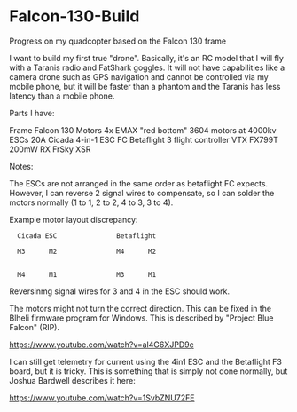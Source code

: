 # Falcon-130-Build
Progress on my quadcopter based on the Falcon 130 frame

I want to build my first true "drone".  Basically, it's an RC model that I will fly with a Taranis radio and FatShark goggles.  It will not have capabilities like a camera drone such as GPS navigation and cannot be controlled via my mobile phone, but it will be faster than a phantom and the Taranis has less latency than a mobile phone.

Parts I have:

  Frame   Falcon 130
  Motors  4x EMAX "red bottom" 3604 motors at 4000kv
  ESCs    20A Cicada 4-in-1 ESC
  FC      Betaflight 3 flight controller
  VTX     FX799T 200mW 
  RX      FrSky XSR

Notes:

The ESCs are not arranged in the same order as betaflight FC expects.  However, I can reverse 2 signal wires to compensate, so I can solder the motors normally (1 to 1, 2 to 2, 4 to 3, 3 to 4).

Example motor layout discrepancy:

      Cicada ESC               Betaflight
      
      M3      M2               M4      M2
      
      
      M4      M1               M3      M1
      
Reversinmg signal wires for 3 and 4 in the ESC should work.


The motors might not turn the correct direction.  This can be fixed in the Blheli firmware program for Windows.  This is described by "Project Blue Falcon" (RIP).

https://www.youtube.com/watch?v=al4G6XJPD9c

I can still get telemetry for current using the 4in1 ESC and the Betaflight F3 board, but it is tricky.  This is something that is simply not done normally, but Joshua Bardwell describes it here:

https://www.youtube.com/watch?v=1SvbZNU72FE
